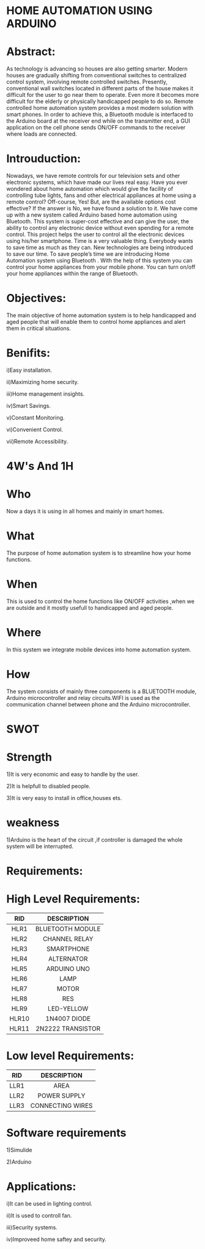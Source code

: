 # HOME AUTOMATION USING ARDUINO

# Abstract:

As technology is advancing so houses are also getting smarter. Modern houses are gradually shifting from conventional switches to centralized control system, involving remote controlled switches. Presently, conventional wall switches located in different parts of the house makes it difficult for the user to go near them to operate. Even more it becomes more difficult for the elderly or physically handicapped people to do so. Remote controlled home automation system provides a most modern solution with smart phones. In order to achieve this, a Bluetooth module is interfaced to the Arduino board at the receiver end while on the transmitter end, a GUI application on the cell phone sends ON/OFF commands to the receiver where loads are connected. 

# Introuduction:

Nowadays, we have remote controls for our television sets and other electronic systems, which have made our lives real easy. Have you ever wondered about home automation which would give the facility of controlling tube lights, fans and other electrical appliances at home using a remote control? Off-course, Yes! But, are the available options cost effective? If the answer is No, we have found a solution to it. We have come up with a new system called Arduino based home automation using Bluetooth. This system is super-cost effective and can give the user, the ability to control any electronic device without even spending for a remote control. This project helps the user to control all the electronic devices using his/her smartphone. Time is a very valuable thing. Everybody wants to save time as much as they can. New technologies are being introduced to save our time. To save people’s time we are introducing Home Automation system using Bluetooth . With the help of this system you can control your home appliances from your mobile phone. You can turn on/off your home appliances within the range of Bluetooth.

# Objectives:

The main objective of home automation system is to help handicapped and aged people that will enable them to control home appliances and alert them in critical situations.

# Benifits:

i)Easy installation.

ii)Maximizing home security.

iii)Home management insights.

iv)Smart Savings.

v)Constant Monitoring.

vi)Convenient Control.

vii)Remote Accessibility.

# 4W's And 1H

# Who

Now a days it is using in all homes and mainly in smart homes.

# What

The purpose of home automation system is to streamline how your home functions.

# When

This is used to control the home functions like ON/OFF activities ,when we are outside and it mostly usefull to handicapped and aged people.

# Where

In this system we integrate mobile devices into home automation system.

# How

The system consists of mainly three components is a BLUETOOTH module, Arduino microcontroller and relay circuits.WIFI is used as the communication channel between phone and the Arduino microcontroller.

# SWOT

# Strength

1)It is very economic and easy to handle by the user.

2)It is helpfull to disabled people.

3)It is very easy to install in office,houses ets.

# weakness

1)Arduino is the heart of the circuit ,if controller is damaged the whole system will be interrupted.

# Requirements:

# High Level Requirements:

| RID |	DESCRIPTION |
|:--:|:---------:|
|HLR1|BLUETOOTH MODULE|
|HLR2|CHANNEL RELAY|
|HLR3|SMARTPHONE|
|HLR4|ALTERNATOR|
|HLR5|ARDUINO UNO|
|HLR6|LAMP|
|HLR7|MOTOR|
|HLR8|RES|
|HLR9|LED-YELLOW|
|HLR10|1N4007 DIODE|
|HLR11|2N2222 TRANSISTOR|

# Low level Requirements:

| RID | DESCRIPTION |
|:--:|:---------:|
|LLR1|AREA|
|LLR2|POWER SUPPLY|
|LLR3|CONNECTING WIRES|

# Software requirements

1)Simulide

2)Arduino

# Applications:

i)It can be used in lighting control.

ii)It is used to controll fan.

iii)Security systems.

iv)Improveed home saftey and security.





